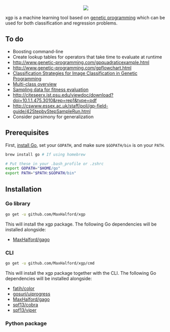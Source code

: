 <div align="center">
  <!-- Logo -->
  <img src="https://docs.google.com/drawings/d/1en_XKo3L65RCiFtu2ftutXYpPE3DO7SBW3qLL36Rdg4/pub?w=389&h=227"/>
</div>

xgp is a machine learning tool based on [genetic programming](https://www.wikiwand.com/en/Genetic_programming) which can be used for both classification and regression problems.

## To do

- Boosting command-line
- Create lookup tables for operators that take time to evaluate at runtime
- http://www.genetic-programming.com/gpquadraticexample.html
- http://www.genetic-programming.com/gpflowchart.html
- [Classification Strategies for Image Classification in Genetic Programming](http://citeseerx.ist.psu.edu/viewdoc/download?doi=10.1.1.475.3010&rep=rep1&type=pdf)
- [Multi-class overview](http://dynamics.org/~altenber/UH_ICS/EC_REFS/GP_REFS/IEEE/CEC2001/395.pdf)
- [Sampling data for fitness evaluation](http://eplex.cs.ucf.edu/papers/morse_gecco16.pdf)
- http://citeseerx.ist.psu.edu/viewdoc/download?doi=10.1.1.475.3010&rep=rep1&type=pdf
- http://cswww.essex.ac.uk/staff/poli/gp-field-guide/42StepbyStepSampleRun.html
- Consider parsimony for generalization

## Prerequisites

First, [install Go](https://golang.org/dl/), set your `GOPATH`, and make sure `$GOPATH/bin` is on your `PATH`.

```sh
brew install go # If using homebrew

# Put these in your .bash_profile or .zshrc
export GOPATH="$HOME/go"
export PATH="$PATH:$GOPATH/bin"
```

## Installation

### Go library

```sh
go get -u github.com/MaxHalford/xgp
```

This will install the xgp package. The following Go dependencies will be installed alongside:

- [MaxHalford/gago](https://github.com/MaxHalford/gago)

### CLI

```sh
go get -u github.com/MaxHalford/xgp/cmd
```

This will install the xgp package together with the CLI. The following Go dependencies will be installed alongside:

- [fatih/color](https://github.com/fatih/color)
- [gosuri/uiprogress](https://github.com/gosuri/uiprogress)
- [MaxHalford/gago](https://github.com/MaxHalford/gago)
- [spf13/cobra](https://github.com/spf13/cobra)
- [spf13/viper](https://github.com/spf13/viper)

### Python package
